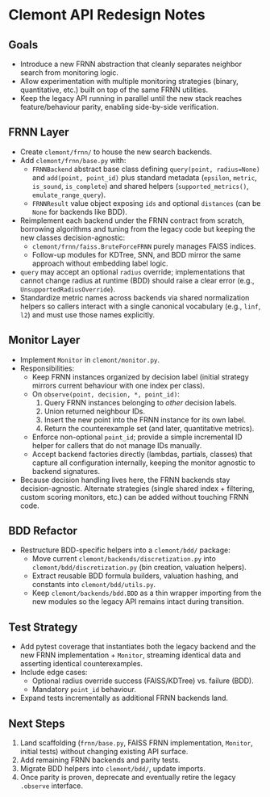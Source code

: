 # Clemont API Redesign Notes

## Goals
- Introduce a new FRNN abstraction that cleanly separates neighbor search from monitoring logic.
- Allow experimentation with multiple monitoring strategies (binary, quantitative, etc.) built on top of the same FRNN utilities.
- Keep the legacy API running in parallel until the new stack reaches feature/behaviour parity, enabling side-by-side verification.

## FRNN Layer
- Create `clemont/frnn/` to house the new search backends.
- Add `clemont/frnn/base.py` with:
  - `FRNNBackend` abstract base class defining `query(point, radius=None)` and `add(point, point_id)` plus standard metadata (`epsilon`, `metric`, `is_sound`, `is_complete`) and shared helpers (`supported_metrics()`, `emulate_range_query`).
  - `FRNNResult` value object exposing `ids` and optional `distances` (can be `None` for backends like BDD).
- Reimplement each backend under the FRNN contract from scratch, borrowing algorithms and tuning from the legacy code but keeping the new classes decision-agnostic:
  - `clemont/frnn/faiss.BruteForceFRNN` purely manages FAISS indices.
  - Follow-up modules for KDTree, SNN, and BDD mirror the same approach without embedding label logic.
- `query` may accept an optional `radius` override; implementations that cannot change radius at runtime (BDD) should raise a clear error (e.g., `UnsupportedRadiusOverride`).
- Standardize metric names across backends via shared normalization helpers so callers interact with a single canonical vocabulary (e.g., `linf`, `l2`) and must use those names explicitly.

## Monitor Layer
- Implement `Monitor` in `clemont/monitor.py`.
- Responsibilities:
  - Keep FRNN instances organized by decision label (initial strategy mirrors current behaviour with one index per class).
  - On `observe(point, decision, *, point_id)`:
    1. Query FRNN instances belonging to *other* decision labels.
    2. Union returned neighbour IDs.
    3. Insert the new point into the FRNN instance for its own label.
    4. Return the counterexample set (and later, quantitative metrics).
  - Enforce non-optional `point_id`; provide a simple incremental ID helper for callers that do not manage IDs manually.
  - Accept backend factories directly (lambdas, partials, classes) that capture all configuration internally, keeping the monitor agnostic to backend signatures.
- Because decision handling lives here, the FRNN backends stay decision-agnostic. Alternate strategies (single shared index + filtering, custom scoring monitors, etc.) can be added without touching FRNN code.

## BDD Refactor
- Restructure BDD-specific helpers into a `clemont/bdd/` package:
  - Move current `clemont/backends/discretization.py` into `clemont/bdd/discretization.py` (bin creation, valuation helpers).
  - Extract reusable BDD formula builders, valuation hashing, and constants into `clemont/bdd/utils.py`.
  - Keep `clemont/backends/bdd.BDD` as a thin wrapper importing from the new modules so the legacy API remains intact during transition.

## Test Strategy
- Add pytest coverage that instantiates both the legacy backend and the new FRNN implementation + `Monitor`, streaming identical data and asserting identical counterexamples.
- Include edge cases:
  - Optional radius override success (FAISS/KDTree) vs. failure (BDD).
  - Mandatory `point_id` behaviour.
- Expand tests incrementally as additional FRNN backends land.

## Next Steps
1. Land scaffolding (`frnn/base.py`, FAISS FRNN implementation, `Monitor`, initial tests) without changing existing API surface.
2. Add remaining FRNN backends and parity tests.
3. Migrate BDD helpers into `clemont/bdd/`, update imports.
4. Once parity is proven, deprecate and eventually retire the legacy `.observe` interface.
